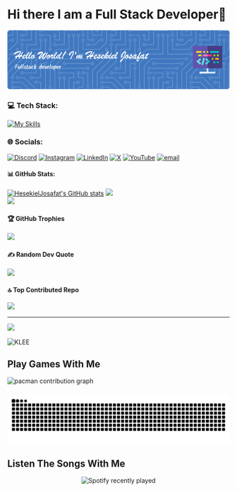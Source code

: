 # Hi there I am a Full Stack Developer👋

![MY BANNER](img/github-header-image.png)

### 💻 Tech Stack:

[![My Skills](https://skillicons.dev/icons?i=dart,python,flutter,php,laravel,mysql&theme=dark&perline=3)](https://skillicons.dev)

### 🌐 Socials:
[![Discord](https://img.shields.io/badge/Discord-%237289DA.svg?logo=discord&logoColor=white)](https://discord.gg/-)  [![Instagram](https://img.shields.io/badge/Instagram-%23E4405F.svg?logo=Instagram&logoColor=white)](https://instagram.com/HesekielJosafat) [![LinkedIn](https://img.shields.io/badge/LinkedIn-%230077B5.svg?logo=linkedin&logoColor=white)](https://linkedin.com/in/-) [![X](https://img.shields.io/badge/X-black.svg?logo=X&logoColor=white)](https://x.com/-) [![YouTube](https://img.shields.io/badge/YouTube-%23FF0000.svg?logo=YouTube&logoColor=white)](https://youtube.com/@-) [![email](https://img.shields.io/badge/Email-D14836?logo=gmail&logoColor=white)](mailto:josafathesekiel@gmail.com)

#### 📊 GitHub Stats:
[![HesekielJosafat's GitHub stats](https://github-readme-stats.vercel.app/api?username=HesekielJosafat&show_icons=true&theme=radical)](https://github.com/HesekielJosafat/github-readme-stats)
![](https://nirzak-streak-stats.vercel.app/?user=HesekielJosafat&theme=radical&hide_border=false)<br/>
![](https://github-readme-stats.vercel.app/api/top-langs/?username=HesekielJosafat&theme=radical&hide_border=false&include_all_commits=true&count_private=true&layout=compact)


#### 🏆 GitHub Trophies
![](https://github-profile-trophy.vercel.app/?username=HesekielJosafat&theme=radical&no-frame=false&no-bg=false&margin-w=4)

#### ✍️ Random Dev Quote
![](https://quotes-github-readme.vercel.app/api?type=horizontal&theme=radical)

#### 🔝 Top Contributed Repo
![](https://github-contributor-stats.vercel.app/api?username=HesekielJosafat&limit=5&theme=dark&combine_all_yearly_contributions=true)

---
[![](https://visitcount.itsvg.in/api?id=HesekielJosafat&icon=0&color=13)](https://visitcount.itsvg.in)


![KLEE](https://media2.giphy.com/media/v1.Y2lkPTc5MGI3NjExcDJ0MGJoem53YWZ1aXJ1Ync5anAweHhsd21jcDAxOG92dzd3MnF6dyZlcD12MV9pbnRlcm5hbF9naWZfYnlfaWQmY3Q9Zw/HTVeYVXjLiunFlUOeu/giphy.gif)

<h2 align="left">Play Games With Me</h2>

<picture>
  <source media="(prefers-color-scheme: dark)" srcset="https://raw.githubusercontent.com/HesekielJosafat/HesekielJosafat/output/pacman-contribution-graph-dark.svg">
  <source media="(prefers-color-scheme: light)" srcset="https://raw.githubusercontent.com/HesekielJosafat/HesekielJosafat/output/pacman-contribution-graph.svg">
  <img alt="pacman contribution graph" src="https://raw.githubusercontent.com/HesekielJosafat/HesekielJosafat/output/pacman-contribution-graph.svg">
</picture>

###

<img src="https://raw.githubusercontent.com/HesekielJosafat/HesekielJosafat/output/snake.svg" alt="Snake animation" />

###

<h2 align="left">Listen The Songs With Me</h2>

<div align="center">
  <img src="https://spotify-recently-played-readme.vercel.app/api?user=315ksbk6aereaqqzhbs2mwrqvvsi&count=5" alt="Spotify recently played"  />
</div>

###

<!-- 
## 🌐 Socials:
[![Discord](https://img.shields.io/badge/Discord-%237289DA.svg?logo=discord&logoColor=white)](https://discord.gg/-) [![Facebook](https://img.shields.io/badge/Facebook-%231877F2.svg?logo=Facebook&logoColor=white)](https://facebook.com/Hesekiel Josafat) [![Instagram](https://img.shields.io/badge/Instagram-%23E4405F.svg?logo=Instagram&logoColor=white)](https://instagram.com/HesekielJosafat) [![LinkedIn](https://img.shields.io/badge/LinkedIn-%230077B5.svg?logo=linkedin&logoColor=white)](https://linkedin.com/in/-) [![TikTok](https://img.shields.io/badge/TikTok-%23000000.svg?logo=TikTok&logoColor=white)](https://tiktok.com/@Hesekiel Josafat) [![X](https://img.shields.io/badge/X-black.svg?logo=X&logoColor=white)](https://x.com/-) [![YouTube](https://img.shields.io/badge/YouTube-%23FF0000.svg?logo=YouTube&logoColor=white)](https://youtube.com/@-) [![email](https://img.shields.io/badge/Email-D14836?logo=gmail&logoColor=white)](mailto:josafathesekiel@gmail.com) 

# 💻 Tech Stack:
![Dart](https://img.shields.io/badge/dart-%230175C2.svg?style=for-the-badge&logo=dart&logoColor=white) ![Firebase](https://img.shields.io/badge/firebase-%23039BE5.svg?style=for-the-badge&logo=firebase) ![Flutter](https://img.shields.io/badge/Flutter-%2302569B.svg?style=for-the-badge&logo=Flutter&logoColor=white) ![PHP](https://img.shields.io/badge/php-%23777BB4.svg?style=for-the-badge&logo=php&logoColor=white) ![Laravel](https://img.shields.io/badge/laravel-%23FF2D20.svg?style=for-the-badge&logo=laravel&logoColor=white)
# 📊 GitHub Stats:
![](https://github-readme-stats.vercel.app/api?username=HesekielJosafat&theme=radical&hide_border=false&include_all_commits=true&count_private=true)<br/>
![](https://nirzak-streak-stats.vercel.app/?user=HesekielJosafat&theme=radical&hide_border=false)<br/>
![](https://github-readme-stats.vercel.app/api/top-langs/?username=HesekielJosafat&theme=radical&hide_border=false&include_all_commits=true&count_private=true&layout=compact)

## 🏆 GitHub Trophies
![](https://github-profile-trophy.vercel.app/?username=HesekielJosafat&theme=radical&no-frame=false&no-bg=false&margin-w=4)

### ✍️ Random Dev Quote
![](https://quotes-github-readme.vercel.app/api?type=horizontal&theme=radical)

### 🔝 Top Contributed Repo
![](https://github-contributor-stats.vercel.app/api?username=HesekielJosafat&limit=5&theme=dark&combine_all_yearly_contributions=true)

---
[![](https://visitcount.itsvg.in/api?id=HesekielJosafat&icon=0&color=13)](https://visitcount.itsvg.in)

<!-- Proudly created with GPRM ( https://gprm.itsvg.in ) --> 






